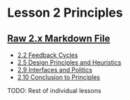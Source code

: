 # Lesson 2 Principles

## [Raw 2.x Markdown File](../original-source-files/2.x.md)

- [2.2 Feedback Cycles](02/2.2.md)
- [2.5 Design Principles and Heuristics](05/2.5.md)
- [2.9 Interfaces and Politics](09/2.9.md)
- [2.10 Conclusion to Principles](10/2.10.md)

TODO: Rest of individual lessons
